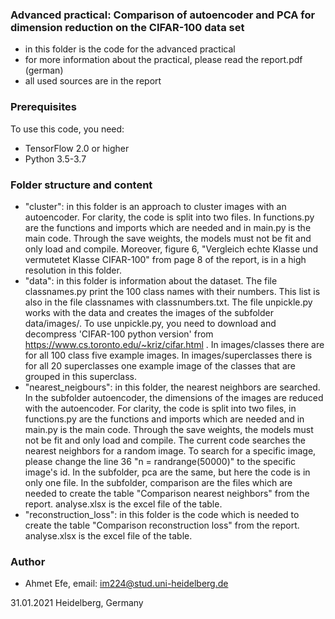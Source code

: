 ### Advanced practical: Comparison of autoencoder and PCA for dimension reduction on the CIFAR-100 data set ###

+ in this folder is the code for the advanced practical 
+ for more information about the practical, please read the report.pdf (german)
+ all used sources are in the report

### Prerequisites ###

To use this code, you need:

+ TensorFlow 2.0 or higher
+ Python 3.5-3.7

### Folder structure and content  ###

+ "cluster":  in this folder is an approach to cluster images with an autoencoder. For clarity, the code is split into two files. In functions.py are the functions and imports which are needed and in main.py is the main code. Through the save weights, the models must not be fit and only load and compile. Moreover, figure 6, "Vergleich echte Klasse und vermutetet Klasse CIFAR-100" from page 8 of the report, is in a high resolution in this folder. 
+ "data": in this folder is information about the dataset. The file classnames.py print the 100 class names with their numbers. This list is also in the file classnames with classnumbers.txt. The file unpickle.py works with the data and creates the images of the subfolder data/images/. To use unpickle.py, you need to download and decompress 'CIFAR-100 python version' from https://www.cs.toronto.edu/~kriz/cifar.html . In images/classes there are for all 100 class five example images. In images/superclasses there is for all 20 superclasses one example image of the classes that are grouped in this superclass.
+ "nearest_neigbours": in this folder, the nearest neighbors are searched. In the subfolder autoencoder, the dimensions of the images are reduced with the autoencoder. For clarity, the code is split into two files, in functions.py are the functions and imports which are needed and in main.py is the main code. Through the save weights, the models must not be fit and only load and compile. The current code searches the nearest neighbors for a random image. To search for a specific image, please change the line 36 "n = randrange(50000)" to the specific image's id. In the subfolder, pca are the same, but here the code is in only one file. In the subfolder, comparison are the files which are needed to create the table "Comparison nearest neighbors" from the report. analyse.xlsx is the excel file of the table.
+ "reconstruction_loss": in this folder is the code which is needed to create the table "Comparison reconstruction loss" from the report. analyse.xlsx is the excel file of the table.


### Author ###

+ Ahmet Efe, email: im224@stud.uni-heidelberg.de

31.01.2021 Heidelberg, Germany
